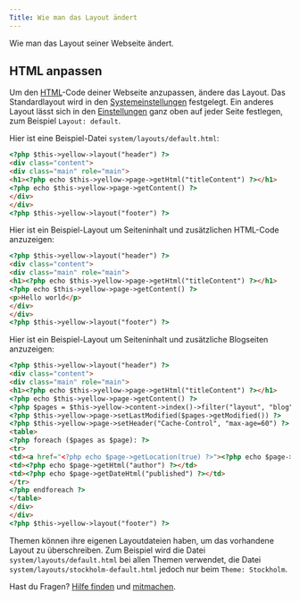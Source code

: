```yaml
---
Title: Wie man das Layout ändert
---
```

Wie man das Layout seiner Webseite ändert.

## HTML anpassen

Um den [HTML](https://www.w3schools.com/html/)-Code deiner Webseite anzupassen, ändere das Layout. Das Standardlayout wird in den [Systemeinstellungen](adjusting-system#systemeinstellungen) festgelegt. Ein anderes Layout lässt sich in den [Einstellungen](markdown-cheat-sheet#einstellungen) ganz oben auf jeder Seite festlegen, zum Beispiel `Layout: default`.

Hier ist eine Beispiel-Datei `system/layouts/default.html`:

``` html
<?php $this->yellow->layout("header") ?>
<div class="content">
<div class="main" role="main">
<h1><?php echo $this->yellow->page->getHtml("titleContent") ?></h1>
<?php echo $this->yellow->page->getContent() ?>
</div>
</div>
<?php $this->yellow->layout("footer") ?>
```

Hier ist ein Beispiel-Layout um Seiteninhalt und zusätzlichen HTML-Code anzuzeigen:

``` html
<?php $this->yellow->layout("header") ?>
<div class="content">
<div class="main" role="main">
<h1><?php echo $this->yellow->page->getHtml("titleContent") ?></h1>
<?php echo $this->yellow->page->getContent() ?>
<p>Hello world</p>
</div>
</div>
<?php $this->yellow->layout("footer") ?>
```

Hier ist ein Beispiel-Layout um Seiteninhalt und zusätzliche Blogseiten anzuzeigen:

``` html
<?php $this->yellow->layout("header") ?>
<div class="content">
<div class="main" role="main">
<h1><?php echo $this->yellow->page->getHtml("titleContent") ?></h1>
<?php echo $this->yellow->page->getContent() ?>
<?php $pages = $this->yellow->content->index()->filter("layout", "blog")->sort("published", false)->limit(5) ?>
<?php $this->yellow->page->setLastModified($pages->getModified()) ?>
<?php $this->yellow->page->setHeader("Cache-Control", "max-age=60") ?>
<table>
<?php foreach ($pages as $page): ?>
<tr>
<td><a href="<?php echo $page->getLocation(true) ?>"><?php echo $page->getHtml("title") ?></a></td>
<td><?php echo $page->getHtml("author") ?></td>
<td><?php echo $page->getDateHtml("published") ?></td>
</tr>
<?php endforeach ?>
</table>
</div>
</div>
<?php $this->yellow->layout("footer") ?>
```

Themen können ihre eigenen Layoutdateien haben, um das vorhandene Layout zu überschreiben. Zum Beispiel wird die Datei `system/layouts/default.html` bei allen Themen verwendet, die Datei `system/layouts/stockholm-default.html` jedoch nur beim `Theme: Stockholm`.

Hast du Fragen? [Hilfe finden](.) und [mitmachen](contributing-guidelines).
